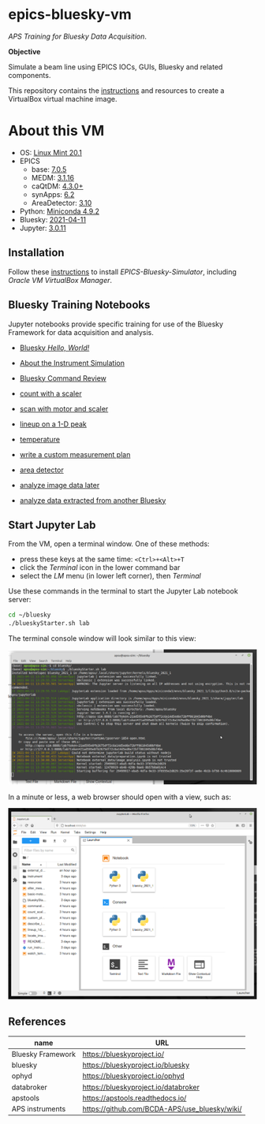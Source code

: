 # epics-bluesky-vm

*APS Training for Bluesky Data Acquisition*.

**Objective**

Simulate a beam line using EPICS IOCs, GUIs, Bluesky and related components.

This repository contains the [instructions](./.create/README.md) and resources
to create a VirtualBox virtual machine image.

# About this VM


* OS: [Linux Mint 20.1](https://www.linuxmint.com/)
* EPICS
  * base: [7.0.5](https://epics.anl.gov/base/R7-0/5.php)
  * MEDM: [3.1.16](https://github.com/epics-extensions/medm)
  * caQtDM: [4.3.0+](https://github.com/caqtdm/caqtdm/)
  * synApps: [6.2](https://www.aps.anl.gov/BCDA/synApps)
  * AreaDetector: [3.10](https://github.com/areaDetector/areaDetector/releases)
* Python: [Miniconda 4.9.2](https://www.anaconda.com/)
* Bluesky: [2021-04-11](https://blueskyproject.io/)
* Jupyter: [3.0.11](http://jupyterlab.io/)

## Installation

Follow these [instructions](install_vm.md) to install *EPICS-Bluesky-Simulator*,
including *Oracle VM VirtualBox Manager*.

## Bluesky Training Notebooks

Jupyter notebooks provide specific training for use of the Bluesky Framework for data acquisition and analysis.

* [Bluesky *Hello, World!*](https://nbviewer.jupyter.org/github/BCDA-APS/bluesky_instrument_training/blob/main/hello_world.ipynb)
* [About the Instrument Simulation](https://nbviewer.jupyter.org/github/BCDA-APS/epics-bluesky-vm/blob/main/describe_instrument.ipynb)
* [Bluesky Command Review](https://nbviewer.jupyter.org/github/BCDA-APS/epics-bluesky-vm/blob/main/command_review.ipynb)
* [count with a scaler](https://nbviewer.jupyter.org/github/BCDA-APS/epics-bluesky-vm/blob/main/count_scaler.ipynb)
* [scan with motor and scaler](https://nbviewer.jupyter.org/github/BCDA-APS/epics-bluesky-vm/blob/main/basic-motor-scaler-scan.ipynb)
* [lineup on a 1-D peak](https://nbviewer.jupyter.org/github/BCDA-APS/epics-bluesky-vm/blob/main/lineup_1d_peak.ipynb)
* [temperature](https://nbviewer.jupyter.org/github/BCDA-APS/epics-bluesky-vm/blob/main/watch_temperature.ipynb)
* [write a custom measurement plan](https://nbviewer.jupyter.org/github/BCDA-APS/epics-bluesky-vm/blob/main/custom_plan.ipynb)

* [area detector](https://nbviewer.jupyter.org/github/BCDA-APS/epics-bluesky-vm/blob/main/locate_image_peak.ipynb)
* [analyze image data later](https://nbviewer.jupyter.org/github/BCDA-APS/epics-bluesky-vm/blob/main/after_measurement.ipynb)

* [analyze data extracted from another Bluesky](./external_data/README.md)

## Start Jupyter Lab

From the VM, open a terminal window.  One of these methods:

* press these keys at the same time: `<Ctrl>+<Alt>+T`
* click the *Terminal* icon in the lower command bar
* select the *LM* menu (in lower left corner), then *Terminal*

Use these commands in the terminal to start the Jupyter Lab notebook server:

```sh
cd ~/bluesky
./blueskyStarter.sh lab
```

The terminal console window will look similar to this view:

![start Jupyter Lab](resources/blueskyStarter-lab.png "starting Jupyter Lab in the terminal")

In a minute or less, a web browser should open with a view, such as:

![Jupyter Lab](resources/jupyter-lab-server.png "Jupyter Lab in the terminal")

## References

name | URL
--- | ---
Bluesky Framework | https://blueskyproject.io/
bluesky | https://blueskyproject.io/bluesky
ophyd | https://blueskyproject.io/ophyd
databroker | https://blueskyproject.io/databroker
apstools | https://apstools.readthedocs.io/
APS instruments | https://github.com/BCDA-APS/use_bluesky/wiki/
